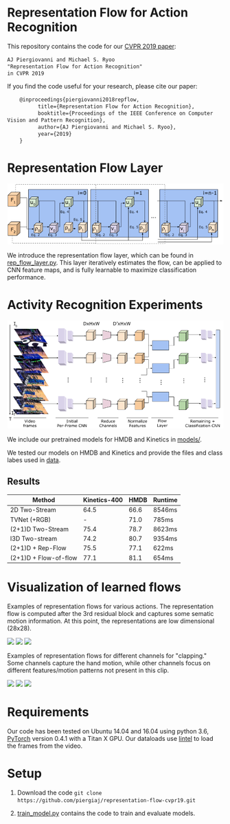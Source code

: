 # Representation Flow for Action Recognition

This repository contains the code for our [CVPR 2019 paper](https://arxiv.org/abs/1810.01455):

    AJ Piergiovanni and Michael S. Ryoo
    "Representation Flow for Action Recognition"
    in CVPR 2019

If you find the code useful for your research, please cite our paper:

        @inproceedings{piergiovanni2018repflow,
              title={Representation Flow for Action Recognition},
              booktitle={Proceedings of the IEEE Conference on Computer Vision and Pattern Recognition},
              author={AJ Piergiovanni and Michael S. Ryoo},
              year={2019}
        }


# Representation Flow Layer
![tsf](/examples/flow-layer.png?raw=true "repflow")

We introduce the representation flow layer, which can be found in [rep_flow_layer.py](rep_flow_layer.py). This layer iteratively estimates the flow, can be applied to CNN feature maps, and is fully learnable to maximize classification performance.


# Activity Recognition Experiments
![model overview](/examples/flow-in-network.png?raw=true "model overview")

We include our pretrained models for HMDB and Kinetics in [models/](models).

We tested our models on HMDB and Kinetics and provide the files and class labes used in [data](data).

## Results

|  Method | Kinetics-400  |  HMDB | Runtime | 
| ------------- | ------------- | ----------- | ------- | 
| 2D Two-Stream | 64.5  | 66.6  | 8546ms  |
| TVNet (+RGB)  | -     | 71.0  | 785ms |
| (2+1)D Two-Stream | 75.4 | 78.7 | 8623ms |
| I3D Two-stream | 74.2 | 80.7 | 9354ms |
| (2+1)D + Rep-Flow | 75.5 | 77.1 | 622ms |
| (2+1)D + Flow-of-flow | 77.1 | 81.1 | 654ms |





# Visualization of learned flows
Examples of representation flows for various actions. The representation flow is computed after the 3rd residual block and captures some sematic motion information. At this point, the representations are low dimensional (28x28).


<img src="https://piergiaj.github.io/rep-flow-site/box_flow_c15.gif">
<img src="https://piergiaj.github.io/rep-flow-site/swing_flow_c1.gif">
<img src="https://piergiaj.github.io/rep-flow-site/handstand_flow_c21.gif">


Examples of representation flows for different channels for "clapping." Some channels capture the hand motion, while other channels focus on different features/motion patterns not present in this clip.

<img src="https://piergiaj.github.io/rep-flow-site/clap_flow_c8.gif">
<img src="https://piergiaj.github.io/rep-flow-site/clap_flow_c16.gif">
<img src="https://piergiaj.github.io/rep-flow-site/clap_flow_c21.gif">



# Requirements

Our code has been tested on Ubuntu 14.04 and 16.04 using python 3.6, [PyTorch](pytorch.org) version 0.4.1 with a Titan X GPU. Our dataloads use [lintel](https://github.com/dukebw/lintel) to load the frames from the video.


# Setup

1. Download the code ```git clone https://github.com/piergiaj/representation-flow-cvpr19.git```

3. [train_model.py](train_model.py) contains the code to train and evaluate models.
